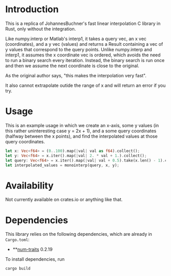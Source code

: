 # Introduction

This is a replica of JohannesBuchner's fast linear interpolation C library in Rust, only without the integration. 

Like numpy.interp or Matlab's interp1, it takes a query vec, an x vec (coordinates), and a y vec (values) and returns a Result containing a vec of y values that correspond to the query points. Unlike numpy.interp and interp1, it assumes the x coordinate vec is ordered, which avoids the need to run a binary search every iteration. Instead, the binary search is run once and then we assume the next coordinate is close to the original. 

As the original author says, "this makes the interpolation very fast".

It also cannot extrapolate outide the range of x and will return an error if you try.

# Usage

This is an example usage in which we create an x-axis, some y values (in this rather uninteresting case y = 2x + 1), and a some query coordinates (halfway between the x points), and find the interpolated values at those query coordinates.

```rust
let x: Vec<f64> = (0..100).map(|val| val as f64).collect();
let y: Vec<f64> = x.iter().map(|val| 2. * val + 1.).collect();
let query: Vec<f64> = x.iter().map(|val| val + 0.5).take(x.len() - 1).collect();
let interpolated_values = monointerp(query, x, y);
```

# Availability

Not currently available on crates.io or anything like that.

# Dependencies

This library relies on the following dependencies, which are already in `Cargo.toml`:

- **[num-traits](https://crates.io/crates/num-traits) 0.2.19

To install dependencies, run 

```bash
cargo build
```